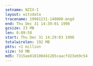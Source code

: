 ```yaml
---
setname: NZIX-I
layout: witsdata
tracename: 19981231-140000.mngd
end: Thu Dec 31 14:39:01 1998
gzsize: 23 MB
len: 0:09:58
start: Thu Dec 31 14:29:03 1998
totalwirelen: 192 MB
pkts: <1 million
size: 50 MB
md5: 7315ae818100d41285caacfd23eb9c54
---
```

